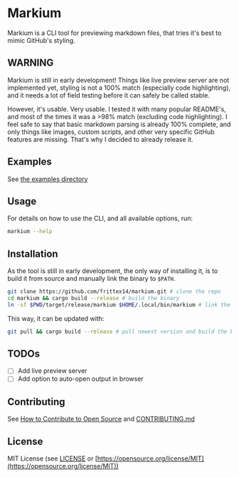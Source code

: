 # Markium

Markium is a CLI tool for previewing markdown files,
that tries it's best to mimic GitHub's styling.

## WARNING

Markium is still in early development! Things like live preview server are not
implemented yet, styling is not a 100% match (especially code highlighting),
and it needs a lot of field testing before it can safely be called stable.

However, it's usable. Very usable. I tested it with many popular README's,
and most of the times it was a >98% match (excluding code highlighting).
I feel safe to say that basic markdown parsing is already 100% complete,
and only things like images, custom scripts, and other very specific GitHub
features are missing. That's why I decided to already release it.

## Examples

See [the examples directory](https://github.com/frittex14/markium/tree/master/examples)

## Usage

For details on how to use the CLI, and all available options, run:

```bash
markium --help
```

## Installation

As the tool is still in early development, the only way of installing it,
is to build it from source and manually link the binary to `$PATH`.

```bash
git clone https://github.com/frittex14/markium.git # clone the repo
cd markium && cargo build --release # build the binary
ln -sf $PWD/target/release/markium $HOME/.local/bin/markium # link the binary to $PATH
```

This way, it can be updated with:

```bash
git pull && cargo build --release # pull newest version and build the binary
```

## TODOs

- [ ] Add live preview server
- [ ] Add option to auto-open output in browser

## Contributing

See [How to Contribute to Open Source](https://opensource.guide/how-to-contribute/) and [CONTRIBUTING.md](https://github.com/frittex14/markium/blob/master/CONTRIBUTING.md)

## License

MIT License (see [LICENSE](https://github.com/frittex14/markium/raw/master/LICENSE) or [https://opensource.org/license/MIT](https://opensource.org/license/MIT))
